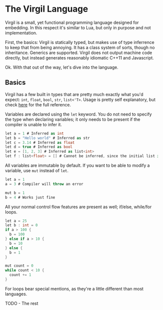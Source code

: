 # The Virgil Language

Virgil is a small, yet functional programming language designed for
embedding.  In this respect it's similar to Lua, but only in purpose
and not implementation.

First, the basics: Virgil is statically typed, but makes use of type
inferrence to keep that from being annoying.  It has a class system
of sorts, though no inheritance.  Generics are supported.  Virgil does
not output machine code directly, but instead generates reasonably
idiomatic C++11 and Javascript.

Ok.  With that out of the way, let's dive into the language.

## Basics

Virgil has a few built in types that are pretty much exactly what you'd
expect: `int`, `float`, `bool`, `str`, `list<'T>`.  Usage is pretty
self explanatory, but check [here](types.md) for the full reference.

Variables are declared using the `let` keyword.  You do not need to
specify the type when declaring variables; it only needs to be present
if the compiler is unable to infer it.

```c#
let a = 1 # Inferred as int
let b = "Hello world" # Inferred as str
let c = 3.14 # Inferred as float
let d = true # Inferred as bool
let e = [1, 2, 3] # Inferred as list<int>
let f : list<float> = [] # Cannot be inferred, since the initial list is empty
```

All variables are immutable by default.  If you want to be able to
modify a variable, use `mut` instead of `let`.

```c#
let a = 1
a = 3 # Compiler will throw an error

mut b = 1
b = 4 # Works just fine
```

All your normal control flow features are present as well; if/else,
while/for loops.

```c#
let a = 25
let b : int = 0
if a > 100 {
  b = 100
} else if a > 10 {
  b = 10
} else {
  b = 1
}

mut count = 0
while count < 10 {
  count += 1
}
```

For loops bear special mentions, as they're a little different than
most languages.

TODO - The rest
